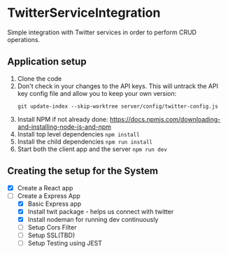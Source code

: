 # TwitterServiceIntegration
Simple integration with Twitter services in order to perform CRUD operations.

## Application setup

1. Clone the code
2. Don't check in your changes to the API keys. This will untrack the API key config file and allow you to keep your own version: 
    ```
    git update-index --skip-worktree server/config/twitter-config.js
    ```
2. Install NPM if not already done: https://docs.npmjs.com/downloading-and-installing-node-js-and-npm
3. Install top level dependencies
    `npm install`
4. Install the child dependencies 
    `npm run install`
5. Start both the client app and the server 
    `npm run dev`

 

## Creating the setup for the System

 - [x] Create a React app
 - [ ] Create a Express App
	 - [x] Basic Express app
	 - [x] Install twit package - helps us connect with twitter
	 - [x] Install nodeman for running dev continuously
	 - [ ] Setup Cors Filter
	 - [ ] Setup SSL(TBD)
	 - [ ] Setup Testing using JEST
